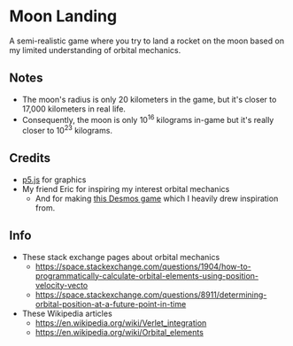 # Moon Landing

A semi-realistic game where you try to land a rocket on the moon based on my limited understanding of orbital mechanics.

## Notes

- The moon's radius is only 20 kilometers in the game, but it's closer to 17,000 kilometers in real life.
- Consequently, the moon is only 10<sup>16</sup> kilograms in-game but it's really closer to 10<sup>23</sup> kilograms.

## Credits

- [p5.js](https://p5js.org/) for graphics
- My friend Eric for inspiring my interest orbital mechanics
  - And for making [this Desmos game](https://www.desmos.com/calculator/yytaeizakz) which I heavily drew inspiration from.

## Info

- These stack exchange pages about orbital mechanics
  - https://space.stackexchange.com/questions/1904/how-to-programmatically-calculate-orbital-elements-using-position-velocity-vecto
  - https://space.stackexchange.com/questions/8911/determining-orbital-position-at-a-future-point-in-time
- These Wikipedia articles
  - https://en.wikipedia.org/wiki/Verlet_integration
  - https://en.wikipedia.org/wiki/Orbital_elements
